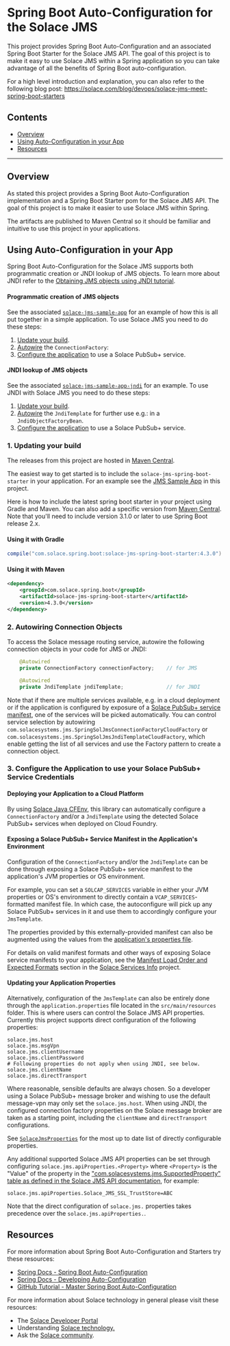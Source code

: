 # Spring Boot Auto-Configuration for the Solace JMS

This project provides Spring Boot Auto-Configuration and an associated Spring Boot Starter for the Solace JMS API. The goal of this project is to make it easy to use Solace JMS within a Spring application so you can take advantage of all the benefits of Spring Boot auto-configuration.

For a high level introduction and explanation, you can also refer to the following blog post: https://solace.com/blog/devops/solace-jms-meet-spring-boot-starters

## Contents

* [Overview](#overview)
* [Using Auto-Configuration in your App](#using-auto-configuration-in-your-app)
* [Resources](#resources)

---

## Overview

As stated this project provides a Spring Boot Auto-Configuration implementation and a Spring Boot Starter pom for the Solace JMS API. The goal of this project is to make it easier to use Solace JMS within Spring.

The artifacts are published to Maven Central so it should be familiar and intuitive to use this project in your applications.


## Using Auto-Configuration in your App

Spring Boot Auto-Configuration for the Solace JMS supports both programmatic creation or JNDI lookup of JMS objects. To learn more about JNDI refer to the [Obtaining JMS objects using JNDI tutorial](//solace.com/samples/solace-samples-jms/using-jndi/).

#### Programmatic creation of JMS objects

See the associated [`solace-jms-sample-app`](../../solace-spring-boot-samples/solace-jms-sample-app) for an example of how this is all put together in a simple application. To use Solace JMS you need to do these steps:

1. [Update your build](#1-updating-your-build).
2. [Autowire](#2-autowiring-connection-objects) the `ConnectionFactory`:
3. [Configure the application](#3-configure-the-application-to-use-your-solace-pubsub-service-credentials) to use a Solace PubSub+ service.

#### JNDI lookup of JMS objects

See the associated [`solace-jms-sample-app-jndi`](../../solace-spring-boot-samples/solace-jms-sample-app-jndi) for an example. To use JNDI with Solace JMS you need to do these steps:

1. [Update your build](#1-updating-your-build).
2. [Autowire](#2-autowiring-connection-objects) the `JndiTemplate` for further use e.g.: in a `JndiObjectFactoryBean`.
3. [Configure the application](#3-configure-the-application-to-use-your-solace-pubsub-service-credentials) to use a Solace PubSub+ service.


### 1. Updating your build

The releases from this project are hosted in [Maven Central](//mvnrepository.com/artifact/com.solace.spring.boot/solace-jms-spring-boot-starter).

The easiest way to get started is to include the `solace-jms-spring-boot-starter` in your application. For an example see the [JMS Sample App](../../solace-spring-boot-samples/solace-jms-sample-app) in this project.

Here is how to include the latest spring boot starter in your project using Gradle and Maven. You can also add a specific version from [Maven Central](//mvnrepository.com/artifact/com.solace.spring.boot/solace-jms-spring-boot-starter ).
Note that you'll need to include version 3.1.0 or later to use Spring Boot release 2.x.

#### Using it with Gradle

```groovy
compile("com.solace.spring.boot:solace-jms-spring-boot-starter:4.3.0")
```

#### Using it with Maven

```xml
<dependency>
	<groupId>com.solace.spring.boot</groupId>
	<artifactId>solace-jms-spring-boot-starter</artifactId>
	<version>4.3.0</version>
</dependency>
```

### 2. Autowiring Connection Objects

To access the Solace message routing service, autowire the following connection objects in your code for JMS or JNDI:

```java
    @Autowired
    private ConnectionFactory connectionFactory;    // for JMS
```
```java
    @Autowired
    private JndiTemplate jndiTemplate;              // for JNDI
```

Note that if there are multiple services available, e.g. in a cloud deployment or if the application is configured by exposure of a [Solace PubSub+ service manifest](#exposing-a-solace-pubsub-service-manifest-in-the-applications-environment), one of the services will be picked automatically. You can control service selection by autowiring `com.solacesystems.jms.SpringSolJmsConnectionFactoryCloudFactory` or `com.solacesystems.jms.SpringSolJmsJndiTemplateCloudFactory`, which enable getting the list of all services and use the Factory pattern to create a connection object.

### 3. Configure the Application to use your Solace PubSub+ Service Credentials

#### Deploying your Application to a Cloud Platform

By using [Solace Java CFEnv](../../solace-java-cfenv), this library can automatically configure a `ConnectionFactory` and/or a `JndiTemplate` using the detected Solace PubSub+ services when deployed on Cloud Foundry.

#### Exposing a Solace PubSub+ Service Manifest in the Application's Environment

Configuration of the `ConnectionFactory` and/or the `JndiTemplate` can be done through exposing a Solace PubSub+ service manifest to the application's JVM properties or OS environment.

For example, you can set a `SOLCAP_SERVICES` variable in either your JVM properties or OS's environment to directly contain a `VCAP_SERVICES`-formatted manifest file. In which case, the autoconfigure will pick up any Solace PubSub+ services in it and use them to accordingly configure your `JmsTemplate`.

The properties provided by this externally-provided manifest can also be augmented using the values from the [application's properties file](#updating-your-application-properties).

For details on valid manifest formats and other ways of exposing Solace service manifests to your application, see the [Manifest Load Order and Expected Formats](//github.com/SolaceProducts/solace-services-info#manifest-load-order-and-expected-formats) section in the [Solace Services Info](//github.com/SolaceProducts/solace-services-info) project.

#### Updating your Application Properties

Alternatively, configuration of the `JmsTemplate` can also be entirely done through the `application.properties` file located in the `src/main/resources` folder. This is where users can control the Solace JMS API properties. Currently this project supports direct configuration of the following properties:

```
solace.jms.host
solace.jms.msgVpn
solace.jms.clientUsername
solace.jms.clientPassword
# Following properties do not apply when using JNDI, see below.
solace.jms.clientName
solace.jms.directTransport
```

Where reasonable, sensible defaults are always chosen. So a developer using a Solace PubSub+ message broker and wishing to use the default message-vpn may only set the `solace.jms.host`. When using JNDI, the configured connection factory properties on the Solace message broker are taken as a starting point, including the `clientName` and `directTransport` configurations.

See [`SolaceJmsProperties`](../../solace-spring-boot-autoconfigure/solace-jms-spring-boot-autoconfigure/src/main/java/com/solace/spring/boot/autoconfigure/SolaceJmsProperties.java) for the most up to date list of directly configurable properties.

Any additional supported Solace JMS API properties can be set through configuring `solace.jms.apiProperties.<Property>` where `<Property>` is the "Value" of the property in the ["com.solacesystems.jms.SupportedProperty" table as defined in the Solace JMS API documentation](//docs.solace.com/API-Developer-Online-Ref-Documentation/jms/constant-values.html#com.solacesystems.jms.SupportedProperty.SOLACE_JMS_SSL_TRUST_STORE ), for example:

```
solace.jms.apiProperties.Solace_JMS_SSL_TrustStore=ABC
```

Note that the direct configuration of `solace.jms.` properties takes precedence over the `solace.jms.apiProperties.`.

## Resources

For more information about Spring Boot Auto-Configuration and Starters try these resources:

- [Spring Docs - Spring Boot Auto-Configuration](//docs.spring.io/autorepo/docs/spring-boot/current/reference/htmlsingle/#using-boot-auto-configuration)
- [Spring Docs - Developing Auto-Configuration](//docs.spring.io/autorepo/docs/spring-boot/current/reference/htmlsingle/#boot-features-developing-auto-configuration)
- [GitHub Tutorial - Master Spring Boot Auto-Configuration](//github.com/snicoll-demos/spring-boot-master-auto-configuration)

For more information about Solace technology in general please visit these resources:

- The [Solace Developer Portal](//dev.solace.com)
- Understanding [Solace technology.](//dev.solace.com/tech/)
- Ask the [Solace community](//dev.solace.com/community/).
